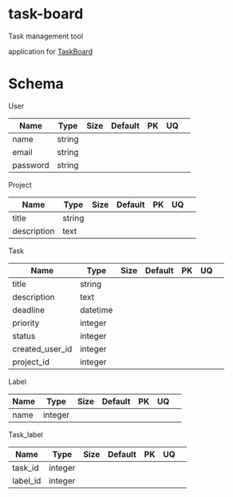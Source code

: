 # task-board

Task management tool

application for [TaskBoard](https://task-board-yi.herokuapp.com/tasks)

# Schema

User

| Name     | Type   | Size | Default | PK | UQ |   |
|----------|--------|------|---------|----|----|---|
| name     | string |      |         |    |    |   |
| email    | string |      |         |    |    |   |
| password | string |      |         |    |    |   |

Project

| Name        | Type   | Size | Default | PK | UQ |   |
|-------------|--------|------|---------|----|----|---|
| title       | string |      |         |    |    |   |
| description | text   |      |         |    |    |   |

Task

| Name            | Type     | Size | Default | PK | UQ |   |
|-----------------|----------|------|---------|----|----|---|
| title           | string   |      |         |    |    |   |
| description     | text     |      |         |    |    |   |
| deadline        | datetime |      |         |    |    |   |
| priority        | integer  |      |         |    |    |   |
| status          | integer  |      |         |    |    |   |
| created_user_id | integer  |      |         |    |    |   |
| project_id      | integer  |      |         |    |    |   |

Label

| Name | Type    | Size | Default | PK | UQ |   |
|------|---------|------|---------|----|----|---|
| name | integer |      |         |    |    |   |

Task_label

| Name     | Type    | Size | Default | PK | UQ |   |
|----------|---------|------|---------|----|----|---|
| task_id  | integer |      |         |    |    |   |
| label_id | integer |      |         |    |    |   |
